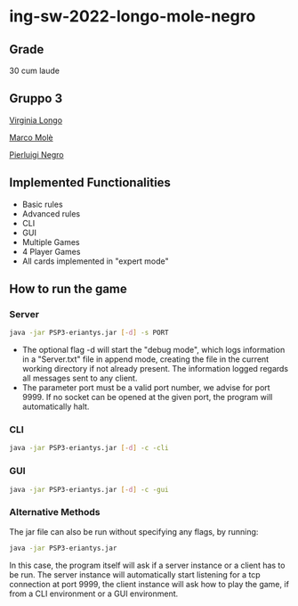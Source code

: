 # ing-sw-2022-longo-mole-negro

## Grade
30 cum laude

## Gruppo 3
 [Virginia Longo](https://github.com/gingervi)
 
 [Marco Molè](https://github.com/marcomole00)
 
 [Pierluigi Negro](https://github.com/Gonduls)
 

## Implemented Functionalities
- Basic rules
- Advanced rules
- CLI
- GUI
- Multiple Games
- 4 Player Games
- All cards implemented in "expert mode"

## How to run the game

### Server

``` bash
java -jar PSP3-eriantys.jar [-d] -s PORT
```

- The optional flag -d will start the "debug mode", which logs information in a "Server.txt" file in append mode, creating the file in the current working directory if not already present. The information logged regards all messages sent to any client.
- The parameter port must be a valid port number, we advise for port 9999. If no socket can be opened at the given port, the program will automatically halt.

### CLI

``` bash
java -jar PSP3-eriantys.jar [-d] -c -cli
```

### GUI

``` bash
java -jar PSP3-eriantys.jar [-d] -c -gui
```

### Alternative Methods

The jar file can also be run without specifying any flags, by running:

``` bash
java -jar PSP3-eriantys.jar 
```

In this case, the program itself will ask if a server instance or a client has to be run. The server instance will automatically start listening for a tcp connection at port 9999, the client instance will ask how to play the game, if from a CLI environment or a GUI environment.
